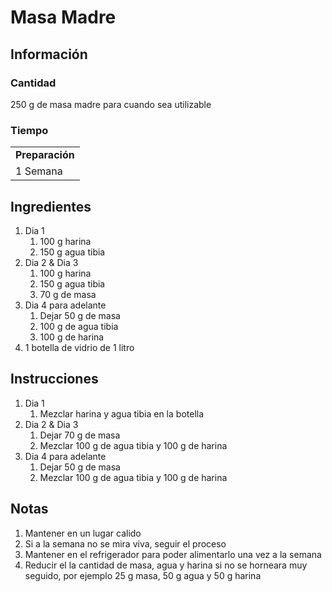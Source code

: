 # Masa Madre

## Información

### Cantidad

250 g de masa madre para cuando sea utilizable

### Tiempo

|  |
| :--- |
| **Preparación** |
| 1 Semana |

## Ingredientes

1. Dia 1
   1. 100 g harina
   2. 150 g agua tibia
2. Dia 2 & Dia 3
   1. 100 g harina
   2. 150 g agua tibia
   3. 70 g de masa
3. Dia 4 para adelante
   1. Dejar 50 g de masa
   2. 100 g de agua tibia
   3. 100 g de harina
4. 1 botella de vidrio de 1 litro

## Instrucciones

1. Dia 1
   1. Mezclar harina y agua tibia en la botella
2. Dia 2 & Dia 3
   1. Dejar 70 g de masa
   2. Mezclar 100 g de agua tibia y 100 g de harina
3. Dia 4 para adelante
   1. Dejar 50 g de masa
   2. Mezclar 100 g de agua tibia y 100 g de harina

## Notas

1. Mantener en un lugar calido
2. Si a la semana no se mira viva, seguir el proceso
3. Mantener en el refrigerador para poder alimentarlo una vez a la semana
4. Reducir el la cantidad de masa, agua y harina si no se horneara muy seguido, por ejemplo 25 g masa, 50 g agua y 50 g harina

